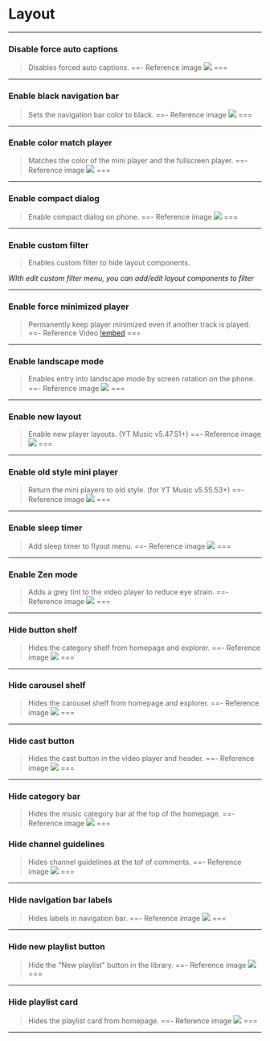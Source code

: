 # Layout
---
### Disable force auto captions
>Disables forced auto captions.
==- Reference image
![](/assets/ytmusic/layout/Disable-force-auto-captions.jpg)
===
---
### Enable black navigation bar
>Sets the navigation bar color to black.
==- Reference image
![](/assets/ytmusic/layout/Enable-black-navigation-bar.jpg)
===
---
### Enable color match player
>Matches the color of the mini player and the fullscreen player.
==- Reference image
![](/assets/ytmusic/layout/Enable-color-match-player.jpg)
===
---
### Enable compact dialog
>Enable compact dialog on phone.
==- Reference image
![](/assets/ytmusic/layout/Enable-compact-dialog.jpg)
===
---
### Enable custom filter
>Enables custom filter to hide layout components.

<i>WIth edit custom filter menu, you can add/edit layout components to filter</i>

---
### Enable force minimized player
>Permanently keep player minimized even if another track is played.
==- Reference Video
[!embed](https://github.com/kazimmt/RVX-Features/assets/82371061/1f8a7de3-6a6b-49d7-8218-2192318c7a2b)
===
---
### Enable landscape mode
>Enables entry into landscape mode by screen rotation on the phone.
==- Reference image
![](/assets/ytmusic/layout/Enable-landscape-mode.jpg)
===
---
### Enable new layout
>Enable new player layouts. (YT Music v5.47.51+)
==- Reference image
![](/assets/ytmusic/layout/Enable-new-layout.jpg)
===
---
### Enable old style mini player
>Return the mini players to old style. (for YT Music v5.55.53+)
==- Reference image
![](/assets/ytmusic/layout/Enable-old-style-mini-player.jpg)
===
---
### Enable sleep timer
>Add sleep timer to flyout menu.
==- Reference image
![](/assets/ytmusic/layout/Enable-sleep-timer.jpg)
===
---
### Enable Zen mode
>Adds a grey tint to the video player to reduce eye strain.
==- Reference image
![](/assets/ytmusic/layout/Enable-Zen-Mode.jpg)
===
---
### Hide button shelf
>Hides the category shelf from homepage and explorer.
==- Reference image
![](/assets/ytmusic/layout/Hide-button-shelf.jpg)
===
---
### Hide carousel shelf
>Hides the carousel shelf from homepage and explorer.
==- Reference image
![](/assets/ytmusic/layout/Hide-carousel-shelf.jpg)
===
---
### Hide cast button
>Hides the cast button in the video player and header.
==- Reference image
![](/assets/ytmusic/layout/Hide-cast-button.jpg)
===
---
### Hide category bar
>Hides the music category bar at the top of the homepage.
==- Reference image
![](/assets/ytmusic/layout/Hide-category-bar.jpg)
===

### Hide channel guidelines
>Hides channel guidelines at the tof of comments.
==- Reference image
![](/assets/ytmusic/layout/Hide-channel-guidelines.jpg)
===
---
### Hide navigation bar labels
>Hides labels in navigation bar.
==- Reference image
![](/assets/ytmusic/layout/Hide-navigation-bar-labels.jpg)
===
---
### Hide new playlist button
>Hide the "New playlist" button in the library.
==- Reference image
![](/assets/ytmusic/layout/Hide-new-playlist-button.jpg)
===
---
### Hide playlist card
>Hides the playlist card from homepage.
==- Reference image
![](/assets/ytmusic/layout/Hide-playlist-card.jpg)
===
---